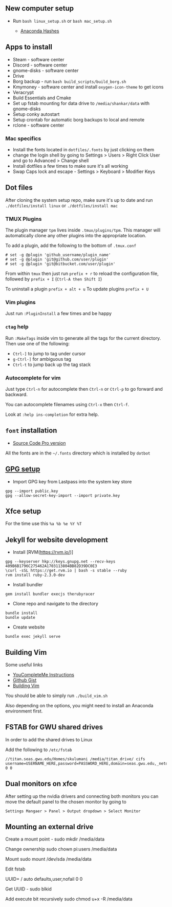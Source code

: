 ## New computer setup

* Run `bash linux_setup.sh` or `bash mac_setup.sh`

    * [Anaconda Hashes](https://docs.anaconda.com/anaconda/install/hashes/)

## Apps to install

* Steam - software center
* Discord - software center
* gnome-disks - software center
* Drive
* Borg backup - run `bash build_scripts/build_borg.sh`
* Kmymoney - software center and install `oxygen-icon-theme` to get icons
* Veracrypt
* Build Essentials and Cmake
* Set up fstab mounting for data drive to `/media/shankar/data` with gnome-disks
* Setup conky autostart
* Setup crontab for automatic borg backups to local and remote
* rclone - software center

### Mac specifics

* Install the fonts located in `dotfiles/.fonts` by just clicking on them
* change the login shell by going to Settings > Users > Right Click User and go to Advanced > Change shell
* Install dotfiles a few times to make sure it's all working
* Swap Caps lock and escape - Settings > Keyboard > Modifier Keys

## Dot files

After cloning the system setup repo, make sure it's up to date and run `./dotfiles/install linux` or `./dotfiles/install mac`

### TMUX Plugins
The plugin manager `tpm` lives inside `.tmux/plugins/tpm`. 
This manager will automatically clone any other plugins into the appropriate location.

To add a plugin, add the following to the bottom of `.tmux.conf`
~~~
# set -g @plugin 'github_username/plugin_name'
# set -g @plugin 'git@github.com/user/plugin'
# set -g @plugin 'git@bitbucket.com/user/plugin'
~~~

From within `tmux` then just run `prefix + r` to reload the configuration file, followed by
`prefix + I` (`Ctrl-A then Shift I`)

To uninstall a plugin `prefix + alt + u`
To update plugins `prefix + U`

### Vim plugins
Just run `:PluginInstall` a few times and be happy

### `ctag` help

Run `:MakeTags` inside vim to generate all the tags for the current directory.
Then use one of the following:
* `Ctrl-]` to jump to tag under cursor
* `g-Ctrl-]` for ambiguous tag
* `Ctrl-t` to jump back up the tag stack

### Autocomplete for vim

Just type `Ctrl-n` for autocomplete then `Ctrl-n` or `Ctrl-p` to go forward and backward.

You can autocomplete filenames using `Ctrl-x` then `Ctrl-f`.

Look at `:help ins-completion` for extra help.


## `font` installation
* [Source Code Pro version](https://github.com/adobe-fonts/source-code-pro/releases/tag/2.030R-ro%2F1.050R-it)

All the fonts are in the `~/.fonts` directory which is installed by `dotbot`

## [GPG setup](./gpg.md)

* Import GPG key from Lastpass into the system key store
~~~
gpg --import public.key
gpg --allow-secret-key-import --import private.key
~~~

## Xfce setup

For the time use this `%a %b %e %Y %T`

## Jekyll for website development

* Install [RVM(https://rvm.io/)]
~~~
gpg --keyserver hkp://keys.gnupg.net --recv-keys 409B6B1796C275462A1703113804BB82D39DC0E3
\curl -sSL https://get.rvm.io | bash -s stable --ruby
rvm install ruby-2.3.0-dev
~~~
* Install bundler
~~~
gem install bundler execjs therubyracer
~~~
* Clone repo and navigate to the directory
~~~
bundle install
bundle update
~~~
* Create website
~~~
bundle exec jekyll serve
~~~

## Building Vim

Some useful links 

* [YouCompleteMe Instructions](https://github.com/Valloric/YouCompleteMe/wiki/Building-Vim-from-source)
* [Github Gist](https://gist.github.com/Mistobaan/b1384a44e8b5a8b35c6e1c7a4c546e84)
* [Building Vim](https://www.xorpd.net/blog/vim_python3_install.html)

You should be able to simply run `./build_vim.sh`

Also depending on the options, you might need to install an Anaconda environment first.

## FSTAB for GWU shared drives

In order to add the shared drives to Linux

Add the following to `/etc/fstab`

~~~
//titan.seas.gwu.edu/Homes/skulumani /media/titan_drive/ cifs username=USERNAME_HERE,password=PASSWORD_HERE,domain=seas.gwu.edu,_netdev,iocharset=utf8,sec=ntlmv2,users 0 0
~~~

## Dual monitors on xfce

After setting up the nvidia drivers and connecting both monitors you can move the default panel to the chosen monitor by going to

~~~
Settings Mangaer > Panel > Output dropdown > Select Monitor
~~~

## Mounting an external drive

Create a mount point - sudo mkdir /media/data

Change ownership sudo chown pi:users /media/data

Mount sudo mount /dev/sda /media/data

Edit fstab

UUID=<UUID> /<mount point> auto defaults,user,nofail 0 0 

Get UUID - sudo blkid

Add execute bit recursively sudo chmod u+x -R /media/data

